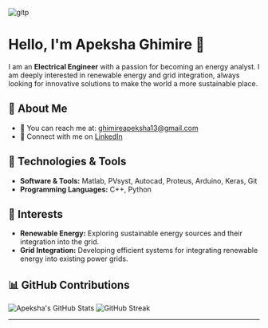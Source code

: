 ![gitp](https://github.com/Apeksha-113/Apeksha-113/assets/78971036/0f4309ac-06f6-4495-8db7-95b553439e01)
# Hello, I'm Apeksha Ghimire 👋

I am an **Electrical Engineer** with a passion for becoming an energy analyst. I am deeply interested in renewable energy and grid integration, always looking for innovative solutions to make the world a more sustainable place.

## 💬 About Me
- 📧 You can reach me at: [ghimireapeksha13@gmail.com](mailto:ghimireapeksha13@gmail.com)
- 🔗 Connect with me on [LinkedIn](https://www.linkedin.com/in/apeksha-ghimire-2b30b51a1/)

## 🔧 Technologies & Tools
- **Software & Tools:** Matlab, PVsyst, Autocad, Proteus, Arduino, Keras, Git
- **Programming Languages:** C++, Python

## 🌱 Interests
- **Renewable Energy:** Exploring sustainable energy sources and their integration into the grid.
- **Grid Integration:** Developing efficient systems for integrating renewable energy into existing power grids.

## 📊 GitHub Contributions
![Apeksha's GitHub Stats](https://github-readme-stats.vercel.app/api?username=Apeksha-113&show_icons=true&theme=radical)
![GitHub Streak](https://github-readme-streak-stats.herokuapp.com/?user=Apeksha-113&theme=radical)


---

